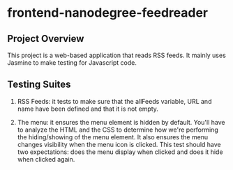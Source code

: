 # frontend-nanodegree-feedreader  
## Project Overview  
This project is a web-based application that reads RSS feeds. It mainly uses Jasmine to make testing for Javascript code.  
## Testing Suites  
1. RSS Feeds: it tests to make sure that the allFeeds variable, URL and name have been defined and that it is not empty.  

2. The menu:  it ensures the menu element is hidden by default. You'll have to analyze the HTML and the CSS to determine how we're performing the hiding/showing of the menu element. It also ensures the menu changes visibility when the menu icon is clicked. This test should have two expectations: does the menu display when clicked and does it hide when clicked again.
